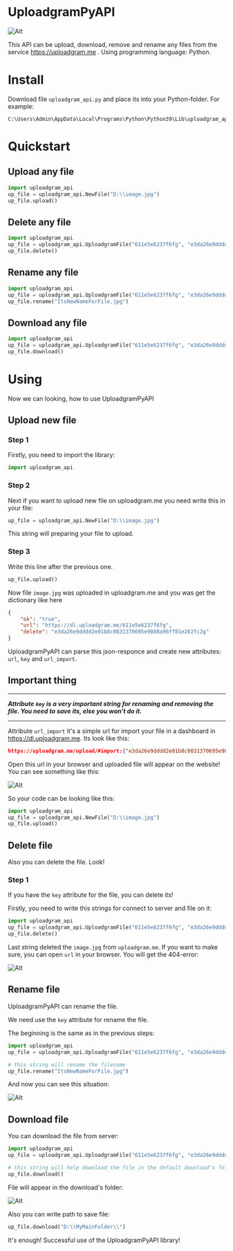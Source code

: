 # UploadgramPyAPI
![Alt](https://sun9-33.userapi.com/impg/uRrtaPGWd5M3u529Cr-PVUNORq-O4EwDjgwZyA/ak0CZq-ijFk.jpg?size=113x113&quality=96&sign=ce6642140fc672643d33e934d1235f7d&type=album "icon")


This API can be upload, download, remove and rename any files from the service https://uploadgram.me . Using programming language: Python.

# Install
Download file `uploadgram_api.py` and place its into your Python-folder. For example:
```
C:\Users\Admin\AppData\Local\Programs\Python\Python39\Lib\uploadgram_api.py
```

# Quickstart
## Upload any file
```py
import uploadgram_api
up_file = uploadgram_api.NewFile("D:\\image.jpg")
up_file.upload()
```

## Delete any file
```py
import uploadgram_api
up_file = uploadgram_api.UploadgramFile("611e5e6237f6fg", "e3da26e9dddd2e01b8c0831370695e9088a96ff81e262fc2g")
up_file.delete()
```

## Rename any file
```py
import uploadgram_api
up_file = uploadgram_api.UploadgramFile("611e5e6237f6fg", "e3da26e9dddd2e01b8c0831370695e9088a96ff81e262fc2g")
up_file.rename("ItsNewNameForFile.jpg")
```

## Download any file
```py
import uploadgram_api
up_file = uploadgram_api.UploadgramFile("611e5e6237f6fg", "e3da26e9dddd2e01b8c0831370695e9088a96ff81e262fc2g")
up_file.download()
```

# Using
Now we can looking, how to use UploadgramPyAPI

## Upload new file

### Step 1
Firstly, you need to import the library:

```py
import uploadgram_api
```

### Step 2
Next if you want to upload new file on uploadgram.me you need write this in your file:

```py
up_file = uploadgram_api.NewFile("D:\\image.jpg")
```

This string will preparing your file to upload.

### Step 3
Write this line after the previous one.

```py
up_file.upload()
```

Now file `image.jpg` was uploaded in uploadgram.me and you was get the dictionary like here
```json
{
    "ok": "true", 
    "url": "https://dl.uploadgram.me/611e5e6237f6fg", 
    "delete": "e3da26e9dddd2e01b8c0831370695e9088a96ff81e262fc2g"
}
```

UploadgramPyAPI can parse this json-responce and create new attributes: `url`, `key` and `url_import`. 


## Important thing
_______
___Attribute `key` is a very important string for renaming and removing the file. You need to save its, else you won't do it.___
_______





Attribute `url_import` it's a simple url for import your file in a dashboard in https://dl.uploadgram.me.
Its look like this:

```json
https://uploadgram.me/upload/#import:{"e3da26e9dddd2e01b8c0831370695e9088a96ff81e262fc2g": {"filename": "image.jpg", "size": 55604, "url": "https://dl.uploadgram.me/611e5e6237f6fg"}}
```

Open this url in your browser and uploaded file will appear on the website! You can see something like this:

![Alt](https://sun9-54.userapi.com/impg/jppDL_T9_2FsDnc8pFLWdpqSzd91heDnbd8C4g/GJLh13On_aY.jpg?size=872x665&quality=96&sign=e32ba8f5877883060558882a1dd82345&type=album "slide")

So your code can be looking like this:
```py
import uploadgram_api
up_file = uploadgram_api.NewFile("D:\\image.jpg")
up_file.upload()
```

## Delete file

Also you can delete the file. Look!

### Step 1

If you have the `key` attribute for the file, you can delete its!

Firstly, you need to write this strings for connect to server and file on it:

```py
import uploadgram_api
up_file = uploadgram_api.UploadgramFile("611e5e6237f6fg", "e3da26e9dddd2e01b8c0831370695e9088a96ff81e262fc2g")
up_file.delete()
```

Last string deleted the `image.jpg` from `uploadgram.me`. If you want to make sure, you can open `url` in your browser. You will get the 404-error:

![Alt](https://sun9-78.userapi.com/impg/jKe2pjbifNJ7QNR3wvkiVWV7wzHebukEwd4Xlw/HbreA_TjlIg.jpg?size=922x665&quality=96&sign=b37ab6325819b5589ee8bbed9af61252&type=album "slide")

## Rename file

UploadgramPyAPI can rename the file.

We need use the `key` attribute for rename the file. 

The beginning is the same as in the previous steps:

```py
import uploadgram_api
up_file = uploadgram_api.UploadgramFile("611e5e6237f6fg", "e3da26e9dddd2e01b8c0831370695e9088a96ff81e262fc2g")

# this string will rename the filename
up_file.rename("ItsNewNameForFile.jpg")
```

And now you can see this situation:

![Alt](https://sun9-80.userapi.com/impg/LQagHS9h8wcDdqMtDBCMeyUlU5QZ_PKJ2Fd3jA/QFax68p4K_0.jpg?size=872x665&quality=96&sign=fcd29c8114e651fbcae85d17293442e4&type=album "slide")

## Download file

You can download the file from server:

```py
import uploadgram_api
up_file = uploadgram_api.UploadgramFile("611e5e6237f6fg", "e3da26e9dddd2e01b8c0831370695e9088a96ff81e262fc2g")

# this string will help download the file in the default download's folder
up_file.download()
```

File will appear in the download's folder:

![Alt](https://sun9-81.userapi.com/impg/2wvdZzEwgWKff9lzn2OIO1pXkG7yihLCMZxeyw/7Tzl3y78LJo.jpg?size=1021x850&quality=96&sign=6c43d00ea579a07566ba506b8032fa0e&type=album "slide")

Also you can write path to save file:

```py
up_file.download("D:\\MyMainFolder\\")
```

It's enough! Successful use of the UploadgramPyAPI library!
